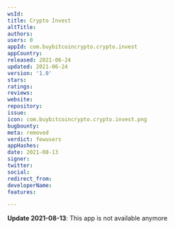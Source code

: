 ```yaml
---
wsId: 
title: Crypto Invest
altTitle: 
authors: 
users: 0
appId: com.buybitcoincrypto.crypto.invest
appCountry: 
released: 2021-06-24
updated: 2021-06-24
version: '1.0'
stars: 
ratings: 
reviews: 
website: 
repository: 
issue: 
icon: com.buybitcoincrypto.crypto.invest.png
bugbounty: 
meta: removed
verdict: fewusers
appHashes: 
date: 2021-08-13
signer: 
twitter: 
social: 
redirect_from: 
developerName: 
features: 

---
```


**Update 2021-08-13**: This app is not available anymore
